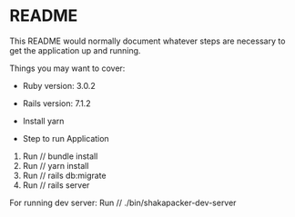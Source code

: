 # README

This README would normally document whatever steps are necessary to get the
application up and running.

Things you may want to cover:

* Ruby version: 3.0.2

* Rails version: 7.1.2

* Install yarn

* Step to run Application 
  
 1. Run // bundle install
 2. Run // yarn install
 3. Run // rails db:migrate
 4. Run // rails server

 For running dev server:
  Run // ./bin/shakapacker-dev-server
